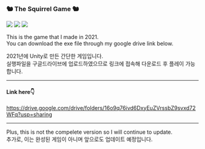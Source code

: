 ### 🐿 The Squirrel Game 🐿
<img src="https://img.shields.io/badge/Unity-FFFFFF?style=flat-square&logo=Unity&logoColor=black"/> <img src="https://img.shields.io/badge/Aseprite-7D929E?style=flat-square&logo=Aseprite&logoColor=white"/> <img src="https://img.shields.io/badge/C sharp-239120?style=flat-square&logo=CSharp&logoColor=white"/>



This is the game that I made in 2021.<br>
You can download the exe file through my google drive link below.<br>

2021년에 Unity로 만든 간단한 게임입니다.<br>
실행파일을 구글드라이브에 업로드하였으므로 링크에 접속해 다운로드 후 플레이 가능합니다.<br>

---

#### Link here👇
https://drive.google.com/drive/folders/16o9q76ivd6DxyEuZVrssbZ9svxd72WFq?usp=sharing

---
Plus, this is not the compelete version so I will continue to update.<br>
추가로, 이는 완성된 게임이 아니며 앞으로도 업데이트 예정입니다.
